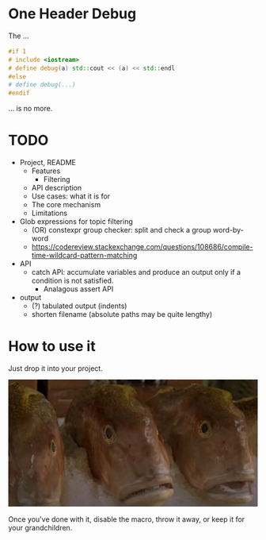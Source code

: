 # One Header Debug

The ...

```c++
#if 1 
# include <iostream>
# define debug(a) std::cout << (a) << std::endl
#else
# define debug(...) 
#endif
```

... is no more.

# TODO

- Project, README
  - Features
    - Filtering
  - API description
  - Use cases: what it is for
  - The core mechanism
  - Limitations
- Glob expressions for topic filtering
  - (OR) constexpr group checker: split and check a group word-by-word
  - https://codereview.stackexchange.com/questions/108686/compile-time-wildcard-pattern-matching
- API
  - catch API: accumulate variables and produce an output only if a condition is not satisfied.
    - Analagous assert API
- output
  - (?) tabulated output (indents)
  - shorten filename (absolute paths may be quite lengthy)

# How to use it

Just drop it into your project. 

![](./res/pussy.png)

Once you've done with it, disable the macro, throw it away, or keep it for your grandchildren.
